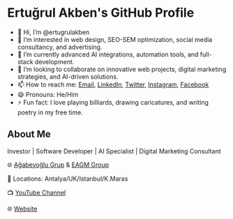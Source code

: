 # Ertuğrul Akben's GitHub Profile

- 👋 Hi, I’m @ertugrulakben
- 👀 I’m interested in web design, SEO-SEM optimization, social media consultancy, and advertising.
- 🌱 I’m currently advanced AI integrations, automation tools, and full-stack development.
- 💞️ I’m looking to collaborate on innovative web projects, digital marketing strategies, and AI-driven solutions.
- 📫 How to reach me: [Email](mailto:i@ertugrulakben.com), [LinkedIn](https://www.linkedin.com/in/ertugrulakben), [Twitter](https://twitter.com/ertugrulakben), [Instagram](https://www.instagram.com/ertugrulakben/), [Facebook](https://www.facebook.com/ertugrulakbn/)
- 😄 Pronouns: He/Him
- ⚡ Fun fact: I love playing billiards, drawing caricatures, and writing poetry in my free time.

## About Me

Investor | Software Developer | AI Specialist | Digital Marketing Consultant

🌐 [Ağabeyoğlu Grup](https://agabeyoglugrup.com/) & [EAGM Group](https://eagmgroup.com/)

📍 Locations: Antalya/UK/Istanbul/K.Maras

📺 [YouTube Channel](https://www.youtube.com/c/Ertu%C4%9FrulAkben)

🌐 [Website](https://ertugrulakben.com)

<!---
ertugrulakben/ertugrulakben is a ✨ special ✨ repository because its `README.md` (this file) appears on your GitHub profile.
You can click the Preview link to take a look at your changes.
--->
